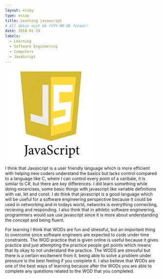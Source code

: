 ```yaml
---
layout: essay
type: essay
title: Learning javascript
# All dates must be YYYY-MM-DD format!
date: 2018-01-19
labels:
  - Learning
  - Software Engineering
  - Computers 
  - JavaScript
---
```


<img class="ui small right circular floated image" src="../images/javascript_logo.png">


I think that Javascript is a user friendly language which is more efficient with helping new coders understand the basics but lacks control 
compared to a language like C, where I can control every point of a varibale, it is similar to C#, but there are key differences. I did 
learn something while doing excercises, some basic things with javascript like variable definitions with var, let and const. I do think 
that javascript is a good language which will be useful for a software engineering perspective because it could be used in networking and 
in todays world, networks is everything connecting, recieving and responding. I also think that in athletic software engineering,
programmers would use use javascript since it is more about understanding the concept and being fluent. 


For learning I think that WODs are fun and stressful, but an important thing to overcome since software engineers are expected to code 
under time constraints. The WOD practice that is given online is useful because it gives practice and just attempting the practice people
get points which means that its okay to not understand the practice. The WODS are stressful but there is a certain excitement from it, 
being able to solve a problem under pressure is the best feeling if you complete it. I also believe that WODs are one of the best ways of
learning because after the WODs you are able to complete any questions related to the WOD that you completed. 

